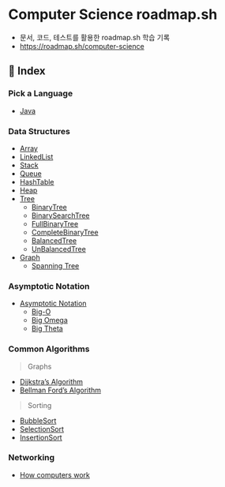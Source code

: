 # Computer Science roadmap.sh
- 문서, 코드, 테스트를 활용한 roadmap.sh 학습 기록
- https://roadmap.sh/computer-science

## 📖 Index
### Pick a Language
- [Java](https://github.com/middlefitting/Java-roadmap.sh)

### Data Structures
- [Array](src/main/java/com/example/practice/datastructures/array/README.md)
- [LinkedList](src/main/java/com/example/practice/datastructures/linkedlist/README.md)
- [Stack](src/main/java/com/example/practice/datastructures/stack/README.md)
- [Queue](src/main/java/com/example/practice/datastructures/queue/README.md)
- [HashTable](src/main/java/com/example/practice/datastructures/hashtable/README.md)
- [Heap](src/main/java/com/example/practice/datastructures/heap/README.md)
- [Tree](src/main/java/com/example/practice/datastructures/tree/README.md)
    - [BinaryTree](src/main/java/com/example/practice/datastructures/tree/binarytree/README.md)
    - [BinarySearchTree](src/main/java/com/example/practice/datastructures/tree/binarysearchtree/README.md)
    - [FullBinaryTree](src/main/java/com/example/practice/datastructures/tree/fullbinarytree/README.md)
    - [CompleteBinaryTree](src/main/java/com/example/practice/datastructures/tree/completebinarytree/README.md)
    - [BalancedTree](src/main/java/com/example/practice/datastructures/tree/balancedtree/README.md)
    - [UnBalancedTree](src/main/java/com/example/practice/datastructures/tree/unbalancedtree/README.md)
- [Graph](src/main/java/com/example/practice/datastructures/graph/README.md)
  - [Spanning Tree](src/main/java/com/example/practice/datastructures/graph/spanningtree/README.md)

### Asymptotic Notation
- [Asymptotic Notation](src/main/java/com/example/practice/asymptoticnotation/README.md)
  - [Big-O](src/main/java/com/example/practice/asymptoticnotation/bigo/README.md)
  - [Big Omega](src/main/java/com/example/practice/asymptoticnotation/bigomega/README.md)
  - [Big Theta](src/main/java/com/example/practice/asymptoticnotation/bigtheta/README.md)

### Common Algorithms
> Graphs
- [Dijkstra’s Algorithm](src/main/java/com/example/practice/commonalgorithms/graphs/dijkstrasalgorithm/README.md)
- [Bellman Ford’s Algorithm](src/main/java/com/example/practice/commonalgorithms/graphs/bellmanfordsalgorithm/README.md)

> Sorting
- [BubbleSort](src/main/java/com/example/practice/commonalgorithms/sorting/bubblesort/BubbleSort.java)
- [SelectionSort](src/main/java/com/example/practice/commonalgorithms/sorting/selectionsort/SelectionSort.java)
- [InsertionSort](src/main/java/com/example/practice/commonalgorithms/sorting/insertionsort/InsertionSort.java)

### Networking
- [How computers work](src/main/java/com/example/practice/network/howcomputerswork/README.md)
